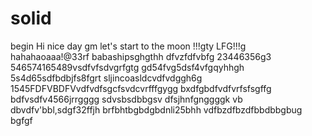 # solid
begin
Hi
nice day
gm
let's start
to the moon !!!gty
LFG!!!g
hahahaoaaa!@33rf
babashipsghgthh
dfvzfdfvbfg
23446356g3
546574165489vsdfvfsdvgrfgtg
gd54fvg5dsf4vfgqyhhgh
5s4d65sdfbdbjfs8fgrt
sljincoasldcvdfvdggh6g
1545FDFVBDFVvdfvdfsgcfsvdcvrfffgygg
bxdfgbdfvdfvrfsfsgffg
bdfvsdfv4566jrrgggg
sdvsbsdbbgsv dfsjhnfgnggggk
vb dbvdfv'bbl,sdgf32ffjh
brfbhtbgbdgbdnli25bhh
vdfbzdfbzdfbbdbbgbug
bgfgf
